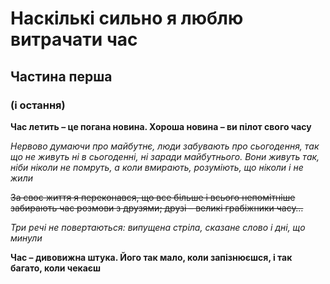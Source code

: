 # Наскількі сильно я люблю витрачати час
## Частина перша
### (і остання)
**Час летить – це погана новина. Хороша новина – ви пілот свого часу**

*Нервово думаючи про майбутнє, люди забувають про сьогодення, так що не живуть ні в сьогоденні, ні заради майбутнього. Вони живуть так, ніби ніколи не помруть, а коли вмирають, розуміють, що ніколи і не жили*

~~3а своє життя я переконався, що все більше і всього непомітніше забирають час розмови з друзями; друзі – великі грабіжники часу…~~

*Три речі не повертаються: випущена стріла, сказане слово і дні, що минули*

**Час – дивовижна штука. Його так мало, коли запізнюєшся, і так багато, коли чекаєш**
